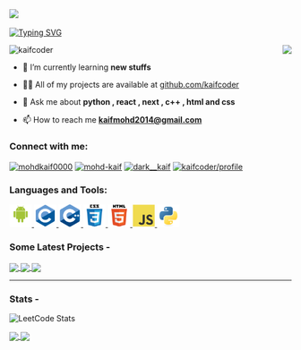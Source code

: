 <img src="https://github.com/Anmol-Baranwal/Cool-GIFs-For-GitHub/assets/74038190/80728820-e06b-4f96-9c9e-9df46f0cc0a5">

[![Typing SVG](https://readme-typing-svg.herokuapp.com?font=poppins&color=%2302A700&size=28&lines=Hi...+This+is+Mohd+Kaif+)](https://git.io/typing-svg)

<img src="https://user-images.githubusercontent.com/74038190/229223263-cf2e4b07-2615-4f87-9c38-e37600f8381a.gif" height="400" align="right">

<p align="left"> <img src="https://komarev.com/ghpvc/?username=kaifcoder&label=Profile%20views&color=0e75b6&style=flat" alt="kaifcoder" /> </p>

- 🌱 I’m currently learning **new stuffs**

- 👨‍💻 All of my projects are available at [github.com/kaifcoder](github.com/kaifcoder)

- 💬 Ask me about **python , react , next  , c++ , html and css**

- 📫 How to reach me **kaifmohd2014@gmail.com**

<h3 align="left">Connect with me:</h3>
<p align="left">
<a href="https://twitter.com/mohdkaif0000" target="blank"><img align="center" src="https://raw.githubusercontent.com/rahuldkjain/github-profile-readme-generator/master/src/images/icons/Social/twitter.svg" alt="mohdkaif0000" height="30" width="40" /></a>
<a href="https://linkedin.com/in/mohdkaif00" target="blank"><img align="center" src="https://raw.githubusercontent.com/rahuldkjain/github-profile-readme-generator/master/src/images/icons/Social/linked-in-alt.svg" alt="mohd-kaif" height="30" width="40" /></a>
<a href="https://instagram.com/dark__kaif" target="blank"><img align="center" src="https://raw.githubusercontent.com/rahuldkjain/github-profile-readme-generator/master/src/images/icons/Social/instagram.svg" alt="dark__kaif" height="30" width="40" /></a>
<a href="https://auth.geeksforgeeks.org/user/kaifcoder/profile" target="blank"><img align="center" src="https://raw.githubusercontent.com/rahuldkjain/github-profile-readme-generator/master/src/images/icons/Social/geeks-for-geeks.svg" alt="kaifcoder/profile" height="30" width="40" /></a>
</p>

<h3 align="left">Languages and Tools:</h3>
<p align="left"> <a href="https://developer.android.com" target="_blank"> <img src="https://raw.githubusercontent.com/devicons/devicon/master/icons/android/android-original-wordmark.svg" alt="android" width="40" height="40"/> </a> <a href="https://www.cprogramming.com/" target="_blank"> <img src="https://raw.githubusercontent.com/devicons/devicon/master/icons/c/c-original.svg" alt="c" width="40" height="40"/> </a> <a href="https://www.w3schools.com/cpp/" target="_blank"> <img src="https://raw.githubusercontent.com/devicons/devicon/master/icons/cplusplus/cplusplus-original.svg" alt="cplusplus" width="40" height="40"/> </a> <a href="https://www.w3schools.com/css/" target="_blank"> <img src="https://raw.githubusercontent.com/devicons/devicon/master/icons/css3/css3-original-wordmark.svg" alt="css3" width="40" height="40"/> </a> <a href="https://www.w3.org/html/" target="_blank"> <img src="https://raw.githubusercontent.com/devicons/devicon/master/icons/html5/html5-original-wordmark.svg" alt="html5" width="40" height="40"/> </a> <a href="https://developer.mozilla.org/en-US/docs/Web/JavaScript" target="_blank"> <img src="https://raw.githubusercontent.com/devicons/devicon/master/icons/javascript/javascript-original.svg" alt="javascript" width="40" height="40"/> </a> <a href="https://www.python.org" target="_blank"> <img src="https://raw.githubusercontent.com/devicons/devicon/master/icons/python/python-original.svg" alt="python" width="40" height="40"/> </a> </p>

### Some Latest Projects - 
<a href="https://github.com/kaifcoder/ai-companion">
  <img align="center" src="https://github-readme-stats.vercel.app/api/pin/?username=kaifcoder&repo=ai-companion&theme=transparent" />
</a>
<a href="https://github.com/kaifcoder/the_wall">
  <img align="center" src="https://github-readme-stats.vercel.app/api/pin/?username=kaifcoder&repo=the_wall&theme=transparent" />
</a>
<a href="https://github.com/kaifcoder/learning-journey">
  <img align="center" src="https://github-readme-stats.vercel.app/api/pin/?username=kaifcoder&repo=learning-journey&theme=transparent" />
</a>

<hr/>

### Stats - 

![LeetCode Stats](https://leetcard.jacoblin.cool/kaifcoder?theme=dark&font=Red%20Hat%20Display&ext=activity)

<a href="https://github.com/anuraghazra/github-readme-stats">
  <img height=200 align="center" src="https://github-readme-stats.vercel.app/api?username=kaifcoder&theme=transparent" />
</a>
<a href="https://github.com/anuraghazra/convoychat">
  <img height=200 align="center" src="https://github-readme-stats.vercel.app/api/top-langs?username=kaifcoder&layout=compact&langs_count=8&card_width=320&theme=transparent" />
</a>



